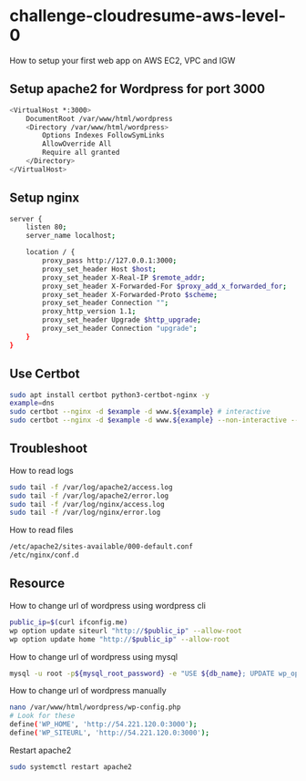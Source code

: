 # challenge-cloudresume-aws-level-0
How to setup your first web app on AWS EC2, VPC and IGW
## Setup apache2 for Wordpress for port 3000
```bash
<VirtualHost *:3000>
    DocumentRoot /var/www/html/wordpress
    <Directory /var/www/html/wordpress>
        Options Indexes FollowSymLinks
        AllowOverride All
        Require all granted
    </Directory>
</VirtualHost>
```
## Setup nginx
```bash
server {
    listen 80;
    server_name localhost;

    location / {
        proxy_pass http://127.0.0.1:3000;
        proxy_set_header Host $host;
        proxy_set_header X-Real-IP $remote_addr;
        proxy_set_header X-Forwarded-For $proxy_add_x_forwarded_for;
        proxy_set_header X-Forwarded-Proto $scheme;
        proxy_set_header Connection "";
        proxy_http_version 1.1;
        proxy_set_header Upgrade $http_upgrade;
        proxy_set_header Connection "upgrade";
    }
}
```
## Use Certbot
```bash
sudo apt install certbot python3-certbot-nginx -y
example=dns
sudo certbot --nginx -d $example -d www.${example} # interactive
sudo certbot --nginx -d $example -d www.${example} --non-interactive --agree-tos --email your-email@${example} # non interactive
```
## Troubleshoot
How to read logs
```bash
sudo tail -f /var/log/apache2/access.log
sudo tail -f /var/log/apache2/error.log
sudo tail -f /var/log/nginx/access.log
sudo tail -f /var/log/nginx/error.log
```
How to read files
```bash
/etc/apache2/sites-available/000-default.conf
/etc/nginx/conf.d
```
## Resource
How to change url of wordpress using wordpress cli
```bash
public_ip=$(curl ifconfig.me)
wp option update siteurl "http://$public_ip" --allow-root
wp option update home "http://$public_ip" --allow-root
```
How to change url of wordpress using mysql
```bash
mysql -u root -p${mysql_root_password} -e "USE ${db_name}; UPDATE wp_options SET option_value='http://${public_ip}' WHERE option_name='siteurl' OR option_name='home';"
```
How to change url of wordpress manually
```bash
nano /var/www/html/wordpress/wp-config.php
# Look for these
define('WP_HOME', 'http://54.221.120.0:3000');
define('WP_SITEURL', 'http://54.221.120.0:3000');
```
Restart apache2
```bash
sudo systemctl restart apache2
```

